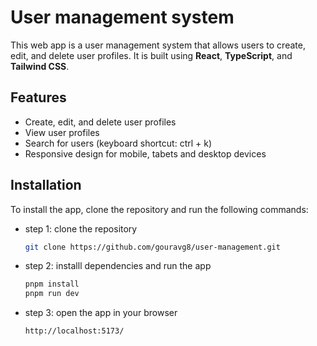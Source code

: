 # User management system

This web app is a user management system that allows users to create, edit, and delete user profiles. It is built using **React**, **TypeScript**, and **Tailwind CSS**.

## Features
- Create, edit, and delete user profiles
- View user profiles
- Search for users (keyboard shortcut: ctrl + k)
- Responsive design for mobile, tabets and desktop devices

## Installation
To install the app, clone the repository and run the following commands:

- step 1: clone the repository
  ```bash
  git clone https://github.com/gouravg8/user-management.git
  ```

- step 2: installl dependencies and run the app
  ```bash
  pnpm install
  pnpm run dev 
  ```

- step 3: open the app in your browser
  ```bash
  http://localhost:5173/
  ```